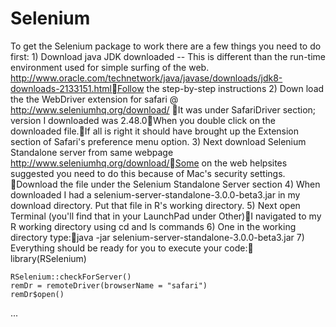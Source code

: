 # Selenium
To get the Selenium package to work there are a few things you need to do first:
	1) Download java JDK downloaded --  This is different than the run-time environment used for simple surfing of the web. http://www.oracle.com/technetwork/java/javase/downloads/jdk8-downloads-2133151.htmlFollow the step-by-step instructions
	2) Down load the the WebDriver extension for safari @ http://www.seleniumhq.org/download/   It was under SafariDriver section; version I downloaded was 2.48.0When you double click on the downloaded file.If all is right it should have brought up the Extension section of Safari's preference menu option.
	3) Next download Selenium Standalone server from same webpage  http://www.seleniumhq.org/download/Some on the web helpsites suggested you need to do this because of Mac's security settings. Download the file under the Selenium Standalone Server section
	4) When downloaded I had a selenium-server-standalone-3.0.0-beta3.jar  in my download directory.  Put that file in R's working directory.
	5) Next open Terminal (you'll find that in your LaunchPad under Other)I navigated to my R working directory using cd and ls commands
	6) One in the working directory type:java -jar  selenium-server-standalone-3.0.0-beta3.jar
	7) Everything should be ready for you to execute your code:
	library(RSelenium)
	
	RSelenium::checkForServer()
	remDr = remoteDriver(browserName = "safari")
	remDr$open()
...
